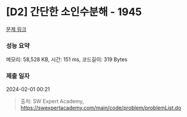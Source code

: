# [D2] 간단한 소인수분해 - 1945 

[문제 링크](https://swexpertacademy.com/main/code/problem/problemDetail.do?contestProbId=AV5Pl0Q6ANQDFAUq) 

### 성능 요약

메모리: 58,528 KB, 시간: 151 ms, 코드길이: 319 Bytes

### 제출 일자

2024-02-01 00:21



> 출처: SW Expert Academy, https://swexpertacademy.com/main/code/problem/problemList.do
